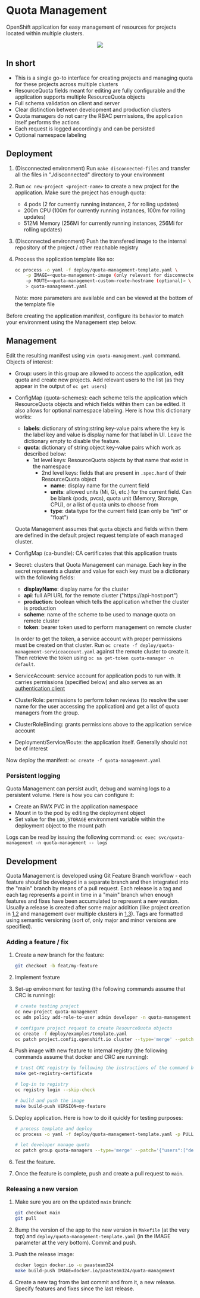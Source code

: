 # Quota Management

OpenShift application for easy management of resources for projects located within multiple clusters.

<p align="center">
  <img src="docs/example.png">
</p>

## In short

- This is a single go-to interface for creating projects and managing quota for these projects across multiple clusters
- ResourceQuota fields meant for editing are fully configurable and the application supports multiple ResourceQuota objects
- Full schema validation on client and server
- Clear distinction between development and production clusters
- Quota managers do not carry the RBAC permissions, the application itself performs the actions
- Each request is logged accordingly and can be persisted
- Optional namespace labeling

## Deployment

1.  (Disconnected environment) Run `make disconnected-files` and transfer all the files in "./disconnected" directory to your environment
2.  Run `oc new-project <project-name>` to create a new project for the application. Make sure the project has enough quota:
    - 4 pods (2 for currently running instances, 2 for rolling updates)
    - 200m CPU (100m for currently running instances, 100m for rolling updates)
    - 512Mi Memory (256Mi for currently running instances, 256Mi for rolling updates)
3.  (Disconnected environment) Push the transfered image to the internal repository of the project / other reachable registry
4.  Process the application template like so:

    ``` bash
    oc process -o yaml -f deploy/quota-management-template.yaml \
        -p IMAGE=<quota-management-image (only relevant for disconnected environments)> \
        -p ROUTE=<quota-management-custom-route-hostname (optional)> \
        > quota-management.yaml
    ```

    Note: more parameters are available and can be viewed at the bottom of the template file

Before creating the application manifest, configure its behavior to match your environment using the Management step below.

## Management

Edit the resulting manifest using `vim quota-management.yaml` command. Objects of interest:

- Group: users in this group are allowed to access the application, edit quota and create new projects. Add relevant users to the list (as they appear in the output of `oc get users`)
- ConfigMap (quota-schemes): each scheme tells the application which ResourceQuota objects and which fields within them can be edited. It also allows for optional namespace labeling.
  Here is how this dictionary works:

  - __labels__: dictionary of string:string key-value pairs where the key is the label key and value is display name for that label in UI. Leave the dictionary empty to disable the feature.
  - __quota__: dictionary of string:object key-value pairs which work as described below:
    - 1st level keys: ResourceQuota objects by that name that exist in the namespace
      - 2nd level keys: fields that are present in `.spec.hard` of their ResourceQuota object
          - __name__: display name for the current field
          - __units__: allowed units (Mi, Gi, etc.) for the current field. Can be blank (pods, pvcs), quota unit (Memory, Storage, CPU), or a list of quota units to choose from
          - __type__: data type for the current field (can only be "int" or "float")

  Quota Management assumes that `quota` objects and fields within them are defined in the default project request template of each managed cluster.

- ConfigMap (ca-bundle): CA certificates that this application trusts
- Secret: clusters that Quota Management can manage. Each key in the secret represents a cluster and value for each key must be a dictionary with the following fields:

  - __displayName__: display name for the cluster
  - __api__: full API URL for the remote cluster ("https://api-host:port")
  - __production__: boolean which tells the application whether the cluster is production
  - __scheme__: name of the scheme to be used to manage quota on remote cluster
  - __token__: bearer token used to perform management on remote cluster

  In order to get the token, a service account with proper permissions must be created on that cluster. Run `oc create -f deploy/quota-management-serviceaccount.yaml` against the remote cluster to create it. Then retrieve the token using `oc sa get-token quota-manager -n default`.

- ServiceAccount: service account for application pods to run with. It carries permissions (specified below) and also serves as an [authentication client](https://docs.openshift.com/container-platform/4.6/authentication/using-service-accounts-as-oauth-client.html)
- ClusterRole: permissions to perform token reviews (to resolve the user name for the user accessing the application) and get a list of quota managers from the group.
- ClusterRoleBinding: grants permissions above to the application service account
- Deployment/Service/Route: the application itself. Generally should not be of interest

Now deploy the manifest: `oc create -f quota-management.yaml`

### Persistent logging

Quota Management can persist audit, debug and warning logs to a persistent volume. Here is how you can configure it:
- Create an RWX PVC in the application namespace
- Mount in to the pod by editing the deployment object
- Set value for the `LOG_STORAGE` environment variable within the deployment object to the mount path

Logs can be read by issuing the following command: `oc exec svc/quota-management -n quota-management -- logs`

## Development

Quota Management is developed using Git Feature Branch workflow - each feature should be developed in a separate branch and then integrated into the "main" branch by means of a pull request. Each release is a tag and each tag represents a point in time in a "main" branch when enough features and fixes have been accumulated to represent a new version. Usually a release is created after some major addition (like project creation in [1.2](https://github.com/paas-team-324/quota-management/releases/tag/1.2) and management over multiple clusters in [1.3](https://github.com/paas-team-324/quota-management/releases/tag/1.3)). Tags are formatted using semantic versioning (sort of, only major and minor versions are specified).

### Adding a feature / fix

1. Create a new branch for the feature:

   ``` bash
   git checkout -b feat/my-feature
   ```

2. Implement feature
3. Set-up environment for testing (the following commands assume that CRC is running):

   ```bash
   # create testing project
   oc new-project quota-management
   oc adm policy add-role-to-user admin developer -n quota-management

   # configure project request to create ResourceQuota objects
   oc create -f deploy/examples/template.yaml
   oc patch project.config.openshift.io cluster --type='merge' --patch='{"spec":{"projectRequestTemplate":{"name":"project-request"}}}'
   ```

4. Push image with new feature to internal registry (the following commands assume that docker and CRC are running):

   ``` bash
   # trust CRC registry by following the instructions of the command below
   make get-registry-certificate

   # log-in to registry
   oc registry login --skip-check

   # build and push the image
   make build-push VERSION=my-feature
   ```

5. Deploy application. Here is how to do it quickly for testing purposes:

   ``` bash
   # process template and deploy
   oc process -o yaml -f deploy/quota-management-template.yaml -p PULL_POLICY=Always -p IMAGE=image-registry.openshift-image-registry.svc:5000/quota-management/quota-management:my-feature | oc create -f -

   # let developer manage quota
   oc patch group quota-managers --type='merge' --patch='{"users":["developer"]}'
   ```

6. Test the feature.
7. Once the feature is complete, push and create a pull request to `main`.

### Releasing a new version

1. Make sure you are on the updated `main` branch:

   ``` bash
   git checkout main
   git pull
   ```

2. Bump the version of the app to the new version in `Makefile` (at the very top) and `deploy/quota-management-template.yaml` (in the IMAGE parameter at the very bottom). Commit and push.

3. Push the release image:

   ``` bash
   docker login docker.io -u paasteam324
   make build-push IMAGE=docker.io/paasteam324/quota-management
   ```

4. Create a new tag from the last commit and from it, a new release. Specify features and fixes since the last release.
